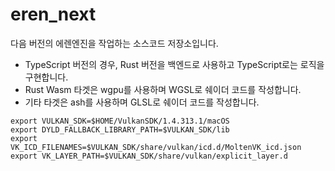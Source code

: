 # eren_next
다음 버전의 에렌엔진을 작업하는 소스코드 저장소입니다.

* TypeScript 버전의 경우, Rust 버전을 백엔드로 사용하고 TypeScript로는 로직을 구현합니다.
* Rust Wasm 타겟은 wgpu를 사용하며 WGSL로 쉐이더 코드를 작성합니다.
* 기타 타겟은 ash를 사용하며 GLSL로 쉐이더 코드를 작성합니다.

```
export VULKAN_SDK=$HOME/VulkanSDK/1.4.313.1/macOS
export DYLD_FALLBACK_LIBRARY_PATH=$VULKAN_SDK/lib
export VK_ICD_FILENAMES=$VULKAN_SDK/share/vulkan/icd.d/MoltenVK_icd.json
export VK_LAYER_PATH=$VULKAN_SDK/share/vulkan/explicit_layer.d
```
